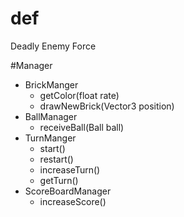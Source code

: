 # def
Deadly Enemy Force

#Manager
* BrickManger
  - getColor(float rate)
  - drawNewBrick(Vector3 position)
* BallManager
  - receiveBall(Ball ball) 
* TurnManger
  - start()
  - restart()
  - increaseTurn()
  - getTurn()
* ScoreBoardManager
  - increaseScore()
